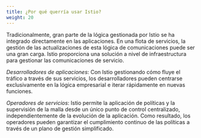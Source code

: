 ```yaml
---
title: ¿Por qué querría usar Istio?
weight: 20
---
```


Tradicionalmente, gran parte de la lógica gestionada por Istio se ha integrado directamente en las aplicaciones. En una flota de servicios, la gestión de las actualizaciones de esta lógica de comunicaciones puede ser una gran carga. Istio proporciona una solución a nivel de infraestructura para gestionar las comunicaciones de servicio.

*Desarrolladores de aplicaciones*: Con Istio gestionando cómo fluye el tráfico a través de sus servicios, los desarrolladores pueden centrarse exclusivamente en la lógica empresarial e iterar rápidamente en nuevas funciones.

*Operadores de servicios*: Istio permite la aplicación de políticas y la supervisión de la malla desde un único punto de control centralizado, independientemente de la evolución de la aplicación. Como resultado, los operadores pueden garantizar el cumplimiento continuo de las políticas a través de un plano de gestión simplificado.
